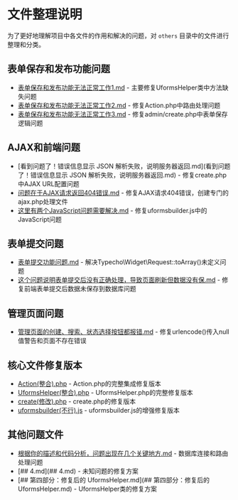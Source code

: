 # 文件整理说明

为了更好地理解项目中各文件的作用和解决的问题，对 `others` 目录中的文件进行整理和分类。

## 表单保存和发布功能问题

- [表单保存和发布功能无法正常工作1.md](表单保存和发布功能无法正常工作1.md) - 主要修复UformsHelper类中方法缺失问题
- [表单保存和发布功能无法正常工作2.md](表单保存和发布功能无法正常工作2.md) - 修复Action.php中路由处理问题
- [表单保存和发布功能无法正常工作3.md](表单保存和发布功能无法正常工作3.md) - 修复admin/create.php中表单保存逻辑问题

## AJAX和前端问题

- [看到问题了！错误信息显示 JSON 解析失败，说明服务器返回.md](看到问题了！错误信息显示 JSON 解析失败，说明服务器返回.md) - 修复create.php中AJAX URL配置问题
- [问题在于AJAX请求返回404错误.md](问题在于AJAX请求返回404错误.md) - 修复AJAX请求404错误，创建专门的ajax.php处理文件
- [这里有两个JavaScript问题需要解决.md](这里有两个JavaScript问题需要解决.md) - 修复uformsbuilder.js中的JavaScript问题

## 表单提交问题

- [表单提交功能问题.md](表单提交功能问题.md) - 解决Typecho\Widget\Request::toArray()未定义问题
- [这个问题说明表单提交后没有正确处理，导致页面刷新但数据没有保.md](这个问题说明表单提交后没有正确处理，导致页面刷新但数据没有保.md) - 修复前端表单提交后数据未保存到数据库问题

## 管理页面问题

- [管理页面的创建、搜索、状态选择按钮都报错.md](管理页面的创建、搜索、状态选择按钮都报错.md) - 修复urlencode()传入null值警告和页面不存在错误

## 核心文件修复版本

- [Action(整合).php](Action(整合).php) - Action.php的完整集成修复版本
- [UformsHelper(整合).php](UformsHelper(整合).php) - UformsHelper.php的完整修复版本
- [create(修改).php](create(修改).php) - create.php的修复版本
- [uformsbuilder(不行).js](uformsbuilder(不行).js) - uformsbuilder.js的增强修复版本

## 其他问题文件

- [根据你的描述和代码分析，问题出现在几个关键地方.md](根据你的描述和代码分析，问题出现在几个关键地方.md) - 数据库连接和路由处理问题
- [## 4.md](## 4.md) - 未知问题的修复方案
- [## 第四部分：修复后的 UformsHelper.md](## 第四部分：修复后的 UformsHelper.md) - UformsHelper类的修复方案